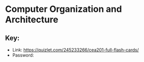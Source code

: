 # Computer Organization and Architecture

## Key:
- Link: https://quizlet.com/245233266/cea201-full-flash-cards/
- Password:
